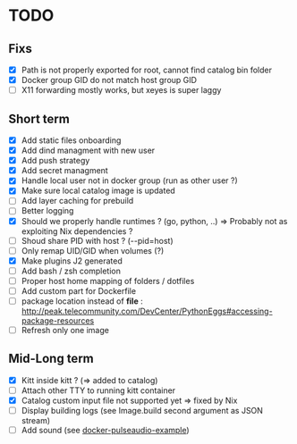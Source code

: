 # TODO
## Fixs

- [x] Path is not properly exported for root, cannot find catalog bin folder
- [x] Docker group GID do not match host group GID
- [ ] X11 forwarding mostly works, but xeyes is super laggy

## Short term

- [x] Add static files onboarding
- [x] Add dind managment with new user
- [x] Add push strategy
- [x] Add secret managment
- [x] Handle local user not in docker group (run as other user ?)
- [x] Make sure local catalog image is updated
- [ ] Add layer caching for prebuild
- [ ] Better logging
- [x] Should we properly handle runtimes ? (go, python, ..) => Probably not as exploiting Nix dependencies ?
- [ ] Shoud share PID with host ? (--pid=host)
- [ ] Only remap UID/GID when volumes (?)
- [x] Make plugins J2 generated
- [ ] Add bash / zsh completion
- [ ] Proper host home mapping of folders / dotfiles
- [ ] Add custom part for Dockerfile
- [ ] package location instead of __file__ : http://peak.telecommunity.com/DevCenter/PythonEggs#accessing-package-resources
- [ ] Refresh only one image

## Mid-Long term

- [x] Kitt inside kitt ? (=> added to catalog)
- [ ] Attach other TTY to running kitt container
- [x] Catalog custom input file not supported yet => fixed by Nix
- [ ] Display building logs (see Image.build second argument as JSON stream)
- [ ] Add sound (see [docker-pulseaudio-example](https://github.com/TheBiggerGuy/docker-pulseaudio-example))